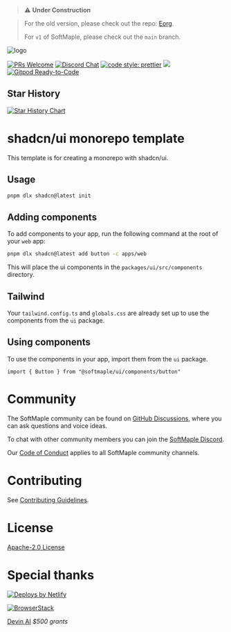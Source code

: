 > ⚠️ **Under Construction**

> For the old version, please check out the repo: [Eorg](https://github.com/zhyd1997/Eorg).
>
> For `v1` of SoftMaple, please check out the `main` branch.

![logo](https://ik.imagekit.io/1winv85cn8g/SoftMaple/logo.png)

<p>
  <a href=".github/CONTRIBUTING.md#pull-requests"><img src="https://img.shields.io/badge/PRs-welcome-brightgreen.svg" alt="PRs Welcome"></a>
  <a href="https://discord.gg/Xzje2VAcdf"><img src="https://img.shields.io/discord/922309919158456330.svg" alt="Discord Chat" /></a>
  <a href= "https://github.com/prettier/prettier"><img alt="code style: prettier" src="https://img.shields.io/badge/code_style-prettier-ff69b4.svg"></a>
  <a href="#license"><img src="https://img.shields.io/github/license/softmaple/softmaple.svg"></a>
  <a href="https://gitpod.io/#https://github.com/softmaple/softmaple"><img src="https://img.shields.io/badge/Gitpod-Ready--to--Code-blue?logo=gitpod" alt="Gitpod Ready-to-Code"/></a>
</p>

## Star History

<a href="https://star-history.com/#softmaple/softmaple&Date">
 <picture>
   <source media="(prefers-color-scheme: dark)" srcset="https://api.star-history.com/svg?repos=softmaple/softmaple&type=Date&theme=dark" />
   <source media="(prefers-color-scheme: light)" srcset="https://api.star-history.com/svg?repos=softmaple/softmaple&type=Date" />
   <img alt="Star History Chart" src="https://api.star-history.com/svg?repos=softmaple/softmaple&type=Date" />
 </picture>
</a>

# shadcn/ui monorepo template

This template is for creating a monorepo with shadcn/ui.

## Usage

```bash
pnpm dlx shadcn@latest init
```

## Adding components

To add components to your app, run the following command at the root of your `web` app:

```bash
pnpm dlx shadcn@latest add button -c apps/web
```

This will place the ui components in the `packages/ui/src/components` directory.

## Tailwind

Your `tailwind.config.ts` and `globals.css` are already set up to use the components from the `ui` package.

## Using components

To use the components in your app, import them from the `ui` package.

```tsx
import { Button } from "@softmaple/ui/components/button"
```

# Community
The SoftMaple community can be found on [GitHub Discussions](https://github.com/softmaple/softmaple/discussions), where you can ask questions and voice ideas.

To chat with other community members you can join the [SoftMaple Discord](https://discord.gg/Xzje2VAcdf).

Our [Code of Conduct](.github/CODE_OF_CONDUCT.md) applies to all SoftMaple community channels.

# Contributing

See [Contributing Guidelines](.github/CONTRIBUTING.md).

# License

[Apache-2.0 License](LICENSE)

# Special thanks

[![Deploys by Netlify](https://www.netlify.com/v3/img/components/netlify-color-accent.svg)](https://www.netlify.com?utm_source=SoftMaple&utm_campaign=oss)

[![BrowserStack](https://d2ogrdw2mh0rsl.cloudfront.net/production/images/static/header/header-logo.svg)](https://www.browserstack.com/)

[Devin AI](https://devin.ai/) _$500 grants_

